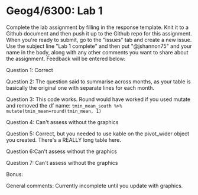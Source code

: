 # Geog4/6300: Lab 1

Complete the lab assignment by filling in the response template. Knit it to a Github document and then push it up to the Github repo for this assignment. When you're ready to submit, go to the "issues" tab and create a new issue. Use the subject line "Lab 1 complete" and then put "@jshannon75" and your name in the body, along with any other comments you want to share about the assignment. Feedback will be entered below:

Question 1: Correct<p>
Question 2: The question said to summarise across months, as your table is basically the original one with separate lines for each month.<p>
Question 3: This code works. Round would have worked if you used mutate and removed the df name: `tmin_mean_south %>% mutate(tmin_mean=round(tmin_mean, 1)`<p>
Question 4: Can't assess without the graphics<p>
Question 5: Correct, but you needed to use kable on the pivot_wider object you created. There's a REALLY long table here.<p>
Question 6:Can't assess without the graphics<p>
Question 7: Can't assess without the graphics<p>
Bonus:

General comments: Currently incomplete until you update with graphics.
